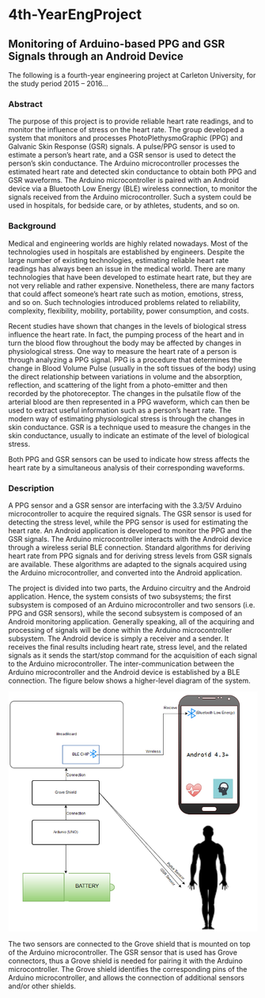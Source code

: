 # 4th-YearEngProject

## Monitoring of Arduino-based PPG and GSR Signals through an Android Device


The following is a fourth-year engineering project at Carleton University, for the study period 2015 – 2016...


### Abstract

  The purpose of this project is to provide reliable heart rate readings, and to monitor the influence of stress on the heart rate. The group developed a system that monitors and processes PhotoPlethysmoGraphic (PPG) and Galvanic Skin Response (GSR) signals. A pulse/PPG sensor is used to estimate a person’s heart rate, and a GSR sensor is used to detect the person’s skin conductance. The Arduino microcontroller processes the estimated heart rate and detected skin conductance to obtain both PPG and GSR waveforms. The Arduino microcontroller is paired with an Android device via a Bluetooth Low Energy (BLE) wireless connection, to monitor the signals received from the Arduino microcontroller. Such a system could be used in hospitals, for bedside care, or by athletes, students, and so on.



### Background

  Medical and engineering worlds are highly related nowadays. Most of the technologies used in hospitals are established by engineers. Despite the large number of existing technologies, estimating reliable heart rate readings has always been an issue in the medical world. There are many technologies that have been developed to estimate heart rate, but they are not very reliable and rather expensive. Nonetheless, there are many factors that could affect someone’s heart rate such as motion, emotions, stress, and so on. Such technologies introduced problems related to reliability, complexity, flexibility, mobility, portability, power consumption, and costs.
  
  Recent studies have shown that changes in the levels of biological stress influence the heart rate. In fact, the pumping process of the heart and in turn the blood flow throughout the body may be affected by changes in physiological stress. One way to measure the heart rate of a person is through analyzing a PPG signal. PPG is a procedure that determines the change in Blood Volume Pulse (usually in the soft tissues of the body) using the direct relationship between variations in volume and the absorption, reflection, and scattering of the light from a photo-emitter and then recorded by the photoreceptor. The changes in the pulsatile flow of the arterial blood are then represented in a PPG waveform, which can then be used to extract useful information such as a person’s heart rate. The modern way of estimating physiological stress is through the changes in skin conductance. GSR is a technique used to measure the changes in the skin conductance, usually to indicate an estimate of the level of biological stress.
  
  Both PPG and GSR sensors can be used to indicate how stress affects the heart rate by a simultaneous analysis of their corresponding waveforms.
  
  
  
### Description

  A PPG sensor and a GSR sensor are interfacing with the 3.3/5V Arduino microcontroller to acquire the required signals. The GSR sensor is used for detecting the stress level, while the PPG sensor is used for estimating the heart rate. An Android application is developed to monitor the PPG and the GSR signals. The Arduino microcontroller interacts with the Android device through a wireless serial BLE connection. Standard algorithms for deriving heart rate from PPG signals and for deriving stress levels from GSR signals are available. These algorithms are adapted to the signals acquired using the Arduino microcontroller, and converted into the Android application.

  The project is divided into two parts, the Arduino circuitry and the Android application. Hence, the system consists of two subsystems; the first subsystem is composed of an Arduino microcontroller and two sensors (i.e. PPG and GSR sensors), while the second subsystem is composed of an Android monitoring application. Generally speaking, all of the acquiring and processing of signals will be done within the Arduino microcontroller subsystem. The Android device is simply a receiver and a sender. It receives the final results including heart rate, stress level, and the related signals as it sends the start/stop command for the acquisition of each signal to the Arduino microcontroller. The inter-communication between the Arduino microcontroller and the Android device is established by a BLE connection. The figure below shows a higher-level diagram of the system.
  
  ![alt tag](https://github.com/Itaf/4th-YearEngProject/blob/master/TheBigPicture.png)
  
  The two sensors are connected to the Grove shield that is mounted on top of the Arduino microcontroller. The GSR sensor that is used has Grove connectors, thus a Grove shield is needed for pairing it with the Arduino microcontroller. The Grove shield identifies the corresponding pins of the Arduino microcontroller, and allows the connection of additional sensors and/or other shields.
